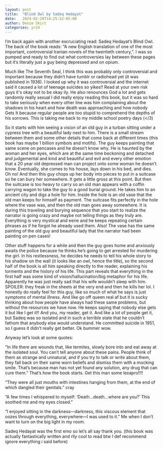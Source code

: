 ```yaml
---
layout: post
title:  "Blind Owl by Sadeq Hedayat"
date:   2024-02-28T14:25:52-05:00
author: Denim Skirt
categories: yr24
---
```


I’m back again with another excruciating read: Sadeq Hedayat’s Blind Owl. The back of the book reads: “A new English translation of one of the most important, controversial Iranian novels of the twentieth century,”. I was so pumped and ready to find out what controversies lay between these pages but it’s literally just a guy being depressed and on opium. 

Much like The Seventh Seal, I think this was probably only controversial and important because they didn’t have tumblr or radiohead yet (it was published in 1936). I looked up why it was controversial and the internet said it caused a lot of teenage suicides so yikes!! Read at your own risk guys it's okay not to be okay ily. He also renounces God a lot and gets randomly really sexual 
I did really enjoy reading this book, but it was so hard to take seriously when every other line was him complaining about the shadows in his heart and how death was approaching and how nobody Gets It because regular people are too stupid to comprehend the depths of his sorrows. This is taking me back to my middle school poetry days (</3)

So it starts with him seeing a vision of an old guy in a turban sitting under a cypress tree with a beautiful lady next to him. There is a small stream between them and some other details that come back at different times (this book has maybe 1 billion symbols and motifs). The guy keeps painting that same scene on pencases and he doesn’t know why. He is haunted by the woman and her eyes, which are at the same time beckoning and detached and judgemental and kind and beautiful and evil and every other emotion that a 20 year old depressed man can project onto some woman he doesn’t know. Eventually, she comes to his house, lays down in his bed, and dies. Oh no! And then this guy chops up her body into pieces to put in a suitcase so he can bury her somewhere. It gets a little gross at this point. But then the suitcase is too heavy to carry so an old man appears with a coffin carrying wagon to take the guy to a good burial ground. He takes him to an ancient city and digs a hole for him. Inside the hole is an old vase that the old man keeps for himself as payment. The suitcase fits perfectly in the hole where the vase was, and then the old man goes away somewhere. It is during this traveling and burying sequence that you start to realize the narrator is going crazy and maybe not telling things as they truly are. Everything is very mystical and eerie and he keeps repeating certain phrases as if he forgot he already used them. Also! The vase has the same painting of the old guy and beautiful lady that the narrator had been painting on pen cases! 

Other stuff happens for a while and then the guy goes home and anxiously awaits the police because he thinks he’s going to get arrested for murdering the girl. In his restlessness, he decides he needs to tell his whole story to his shadow on the wall (it looks like an owl, hence the title), so the second half of the book is all him speaking directly to the reader, explaining his torments and the history of his life. This part reveals that everything in the first half was some kind of vision/hallucination/big metaphor for his life. Apparently he was just really sad that his wife wouldn’t sleep with him. SPOILER: they freak in the sheets at the very end and then he kills her lol. I honestly do really feel for this guy, like so much of what he says is just symptoms of mental illness. And like go off queen real af but it is sucky thinking about how people have always had these same problems, but without the resources we have now. He keeps saying that nobody else gets it but like I get it!! And you, my reader, get it. And like a lot of people get it, but Sadeq was so isolated and in such a terrible state that he couldn’t fathom that anybody else would understand. He committed suicide in 1951, so I guess it didn’t really get better. Ok bummer wow. 

Anyway let’s look at some quotes:

“In life there are wounds that, like termites, slowly bore into and eat away at the isolated soul. You can’t tell anyone about these pains. People think of them as strange and unnatural, and if you try to talk or write about them, they fall back on their same worn beliefs and dismiss them with a mocking smile. That’s because man has not yet found any solution, any drug that can cure them.” That’s how the book starts. Get this man some lexapro!!!!

“They were all just mouths with intestines hanging from them, at the end of which dangled their genitals.” cray

“A few times I whispered to myself: ‘Death…death…where are you?’ This soothed me and my eyes closed.”

“I enjoyed sitting in the darkness—darkness, this viscous element that oozes through everything, everywhere—I was used to it.” Me when I don’t want to turn on the big light in my room.

Sadeq Hedayat was the first emo so let’s all say thank you. (this book was actually fantastically written and rlly cool to read btw I def recommend ignore everything i said before)
